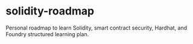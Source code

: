 # solidity-roadmap
Personal roadmap to learn Solidity, smart contract security, Hardhat, and Foundry structured learning plan.
